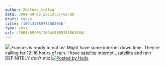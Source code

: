 ```yaml
---
author: 2dsteve_ty3fxq
date: 2004-09-05 22:14:57+00:00
draft: false
title: '109441889783563036'
type: post
url: /2004/09/05/109441889783563036/
---
```


[![](http://photos1.blogger.com/img/102/1596/200/us_tlh_closeradar_medium_usen.jpg)
](http://photos1.blogger.com/img/102/1596/640/us_tlh_closeradar_medium_usen.jpg)
Frances is ready to eat us! Might have some internet down time. They're calling for 12-16 hours of rain. I have satellite internet...satellite and rain DEFINITELY don't mix [![Posted by Hello](http://photos1.blogger.com/pbh.gif)
](http://www.hello.com/)
